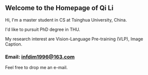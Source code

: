 ## Welcome to the Homepage of Qi Li



Hi, I'm a master student in CS at Tsinghua University, China.

I'd like to pursuit PhD degree in THU.

My research interest are Vision-Language Pre-training (VLP), Image Caption. 

### Email: infdim1996@163.com

Feel free to drop me an e-mail.
